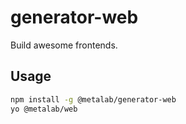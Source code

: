 # generator-web

Build awesome frontends.

## Usage

```sh
npm install -g @metalab/generator-web
yo @metalab/web
```

